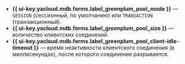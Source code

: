 
* **{{ ui-key.yacloud.mdb.forms.label_greenplum_pool_mode }}** — `SESSION` (сессионный, по умолчанию) или `TRANSACTION` (транзакционный).
* **{{ ui-key.yacloud.mdb.forms.label_greenplum_pool_size }}** — количество клиентских соединений.
* **{{ ui-key.yacloud.mdb.forms.label_greenplum_pool_client-idle-timeout }}** — время неактивности клиентского соединения (в миллисекундах), после которого соединение разрывается.


